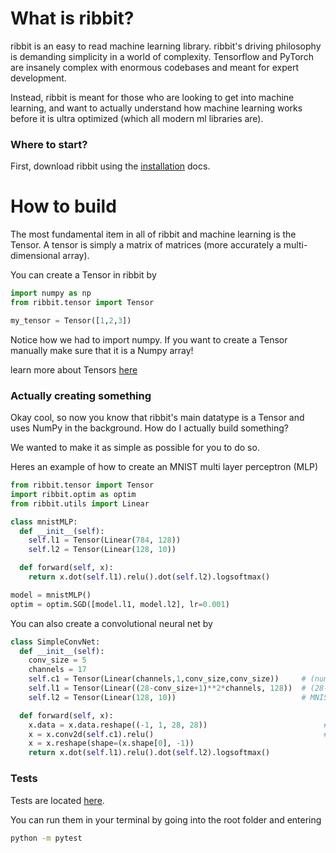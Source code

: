 # What is ribbit?

ribbit is an easy to read machine learning library. ribbit's driving philosophy is demanding simplicity in a world of complexity. Tensorflow and PyTorch are insanely complex with enormous codebases and meant for expert development.

Instead, ribbit is meant for those who are looking to get into machine learning, and want to actually understand how machine learning works before it is ultra optimized (which all modern ml libraries are).

### Where to start?

First, download ribbit using the <a href="https://github.com/kevbuh/ribbit/blob/main/docs/install.md">installation</a> docs. 

# How to build

The most fundamental item in all of ribbit and machine learning is the Tensor. A tensor is simply a matrix of matrices (more accurately a multi-dimensional array). 

You can create a Tensor in ribbit by
```python
import numpy as np
from ribbit.tensor import Tensor

my_tensor = Tensor([1,2,3])
```

Notice how we had to import numpy. If you want to create a Tensor manually make sure that it is a Numpy array!

learn more about Tensors <a href="https://github.com/kevbuh/ribbit/blob/main/docs/tensors.md">here</a> 


### Actually creating something

Okay cool, so now you know that ribbit's main datatype is a Tensor and uses NumPy in the background. How do I actually build something? 

We wanted to make it as simple as possible for you to do so.

Heres an example of how to create an MNIST multi layer perceptron (MLP)

```python
from ribbit.tensor import Tensor
import ribbit.optim as optim
from ribbit.utils import Linear

class mnistMLP:
  def __init__(self):
    self.l1 = Tensor(Linear(784, 128))
    self.l2 = Tensor(Linear(128, 10))

  def forward(self, x):
    return x.dot(self.l1).relu().dot(self.l2).logsoftmax()

model = mnistMLP()
optim = optim.SGD([model.l1, model.l2], lr=0.001)
```

You can also create a convolutional neural net by

```python
class SimpleConvNet:
  def __init__(self):
    conv_size = 5
    channels = 17
    self.c1 = Tensor(Linear(channels,1,conv_size,conv_size))     # (num_filters, color_channels, kernel_h, kernel_w)
    self.l1 = Tensor(Linear((28-conv_size+1)**2*channels, 128))  # (28-conv+1)(28-conv+1) since kernel isn't padded
    self.l2 = Tensor(Linear(128, 10))                            # MNIST output is 10 classes

  def forward(self, x):
    x.data = x.data.reshape((-1, 1, 28, 28))                          # get however many number of imgs in batch
    x = x.conv2d(self.c1).relu()                                      # pass through conv first
    x = x.reshape(shape=(x.shape[0], -1))
    return x.dot(self.l1).relu().dot(self.l2).logsoftmax()
```

### Tests
Tests are located <a href="https://github.com/kevbuh/ribbit/tree/main/tests">here</a>.

You can run them in your terminal by going into the root folder and entering

```bash
python -m pytest
```

